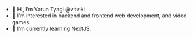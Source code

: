 - 👋 Hi, I’m Varun Tyagi @vitviki 
- 👀 I’m interested in backend and frontend web development, and video games.
- 🌱 I’m currently learning NextJS.

<!---
vitviki/vitviki is a ✨ special ✨ repository because its `README.md` (this file) appears on your GitHub profile.
You can click the Preview link to take a look at your changes.
--->
